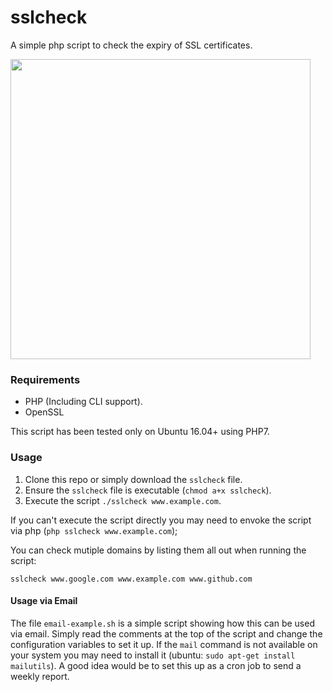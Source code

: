 # sslcheck

A simple php script to check the expiry of SSL certificates.

<a href="https://asciinema.org/a/105703" target="_blank"><img src="https://asciinema.org/a/105703.png" width="480"/></a>

### Requirements

* PHP (Including CLI support).
* OpenSSL

This script has been tested only on Ubuntu 16.04+ using PHP7.

### Usage

1. Clone this repo or simply download the `sslcheck` file.
2. Ensure the `sslcheck` file is executable (`chmod a+x sslcheck`).
3. Execute the script `./sslcheck www.example.com`.

If you can't execute the script directly you may need to envoke the script via php (`php sslcheck www.example.com`);

You can check mutiple domains by listing them all out when running the script:

```
sslcheck www.google.com www.example.com www.github.com
```

#### Usage via Email

The file `email-example.sh` is a simple script showing how this can be used via email. Simply read the comments at the top of the script and change the configuration variables to set it up. If the `mail` command is not available on your system you may need to install it (ubuntu: `sudo apt-get install mailutils`). A good idea would be to set this up as a cron job to send a weekly report.


